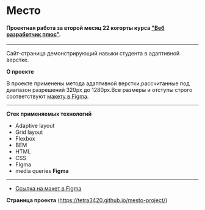 # Место
#### Проектная работа за второй месяц 22 когорты курса ["Веб разработчик плюс"](https://practicum.yandex.ru/web-plus/).
-------
Сайт-страница демонстрирующий навыки студента в адаптивной верстке.

**О проекте**

В проекте применены метода адаптивной верстки,рассчитанные под диапазон разрешений 320px до 1280px.Все размеры и отступы строго соответствуют [макету в Figma](https://www.figma.com/file/2cn9N9jSkmxD84oJik7xL7/JavaScript.-Sprint-4?node-id=0%3A1).

--------

**Стек применяемых технологий**

- Adaptive layout
- Grid layout
- Flexbox
- BEM
- HTML
- CSS
- FIgma
- media queries
**Figma**

--------

* [Ссылка на макет в Figma](https://www.figma.com/file/2cn9N9jSkmxD84oJik7xL7/JavaScript.-Sprint-4?node-id=0%3A1)

**Страница проекта** (https://tetra3420.github.io/mesto-project/)
